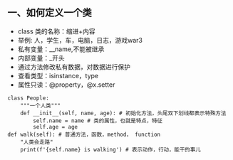 ## 一、如何定义一个类

- class 类的名称：缩进+内容
- 举例: 人，学生，车，电脑，日志，游戏war3
- 私有变量：__name,不能被继承
- 内部变量：_开头
- 通过方法修改私有数据，对数据进行保护
- 查看类型：isinstance，type
- 属性只读：@property，@x.setter


```
class People:
    """一个人类"""
    def __init__(self, name, age): # 初始化方法，头尾双下划线都表示特殊方法
        self.name = name # 类的属性，也就是特点，特征
        self.age = age
def walk(self): # 普通方法，函数，method， function
    "人类会走路"
    print(f'{self.name} is walking') # 表示动作，行动，能干的事儿
```

